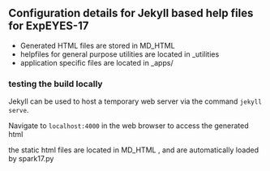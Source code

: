 ## Configuration details for Jekyll based help files for ExpEYES-17

+ Generated HTML files are stored in MD_HTML
+ helpfiles for general purpose utilities are located in _utilities
+ application specific files are located in _apps/


### testing the build locally

Jekyll can be used to host a temporary web server via the command `jekyll serve`.

Navigate to `localhost:4000` in the web browser to access the generated html 

the static html files are located in MD_HTML , and are automatically loaded by spark17.py
